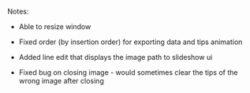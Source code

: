 Notes:

- Able to resize window

- Fixed order (by insertion order) for exporting data and tips animation

- Added line edit that displays the image path to slideshow ui

- Fixed bug on closing image - would sometimes clear the tips of the wrong image after closing

